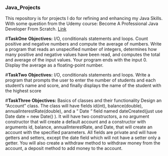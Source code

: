 ### Java_Projects
This repository is for projects I do for refining and enhancing my Java Skills.
With some question from the Udemy course: Become A Professional Java Developer From Scratch.
[Link](https://www.udemy.com/course/become-a-professional-java-developer-from-scratch/)

#**TaskOne**
**Objectives:** I/O, conditionals statements and loops.
Count positive and negative numbers and compute
the average of numbers. Write a program that reads an
unspecified number of integers, determines how many
positive and negative values have been read, and
computes the total and average of the input values.
Your program ends with the input 0. Display the
average as a floating-point number.

#**TaskTwo**
**Objectives:** I/O, conditionals statements and loops.
Write a program that prompts the user to enter the
number of students and each student’s name and
score, and finally displays the name of the student with
the highest score

#**TaskThree**
**Objectives:** Basics of classes and their functionality
Design an “Account” class. The class will have fields id(int), balance(double), annualInterestRate(double), and a “ Date “ field named dateCreated(just use Date date = new Date() ). It will have two constructors, a no argument constructor that will create a default account and a constructor with arguments id, balance, annualInterestRate, and Date, that will create an account with the specified parameters. All fields are private and will have getters and setters, except the date field which will not have a setter only a getter. You will also create a withdraw method to withdraw money from the account, a deposit method to add money to the account.

